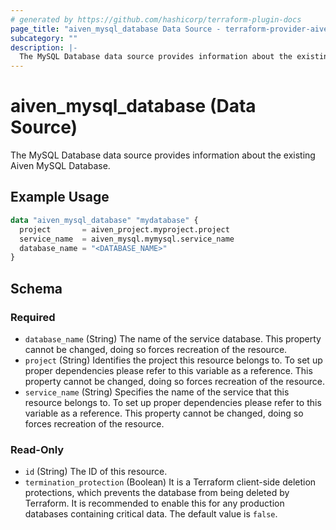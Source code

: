 ```yaml
---
# generated by https://github.com/hashicorp/terraform-plugin-docs
page_title: "aiven_mysql_database Data Source - terraform-provider-aiven"
subcategory: ""
description: |-
  The MySQL Database data source provides information about the existing Aiven MySQL Database.
---
```


# aiven_mysql_database (Data Source)

The MySQL Database data source provides information about the existing Aiven MySQL Database.

## Example Usage

```terraform
data "aiven_mysql_database" "mydatabase" {
  project       = aiven_project.myproject.project
  service_name  = aiven_mysql.mymysql.service_name
  database_name = "<DATABASE_NAME>"
}
```

<!-- schema generated by tfplugindocs -->
## Schema

### Required

- `database_name` (String) The name of the service database. This property cannot be changed, doing so forces recreation of the resource.
- `project` (String) Identifies the project this resource belongs to. To set up proper dependencies please refer to this variable as a reference. This property cannot be changed, doing so forces recreation of the resource.
- `service_name` (String) Specifies the name of the service that this resource belongs to. To set up proper dependencies please refer to this variable as a reference. This property cannot be changed, doing so forces recreation of the resource.

### Read-Only

- `id` (String) The ID of this resource.
- `termination_protection` (Boolean) It is a Terraform client-side deletion protections, which prevents the database from being deleted by Terraform. It is recommended to enable this for any production databases containing critical data. The default value is `false`.


